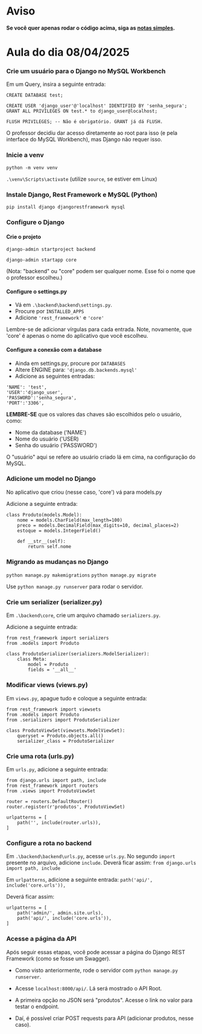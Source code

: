 # Aviso
**Se você quer apenas rodar o código acima, siga as [notas simples](https://github.com/aksaraymalaklisi/aula_080425/blob/main/old/notas_simples.md).**

# Aula do dia 08/04/2025

### Crie um usuário para o Django no MySQL Workbench

Em um Query, insira a seguinte entrada:

```
CREATE DATABASE test;

CREATE USER 'django_user'@'localhost' IDENTIFIED BY 'senha_segura';
GRANT ALL PRIVILEGES ON test.* to django_user@localhost;

FLUSH PRIVILEGES; -- Não é obrigatório. GRANT já dá FLUSH.
```

O professor decidiu dar acesso diretamente ao root para isso (e pela interface do MySQL Workbench), mas Django não requer isso.

### Inicie a venv

`python -m venv venv`

`.\venv\Scripts\activate` (utilize `source`, se estiver em Linux)

### Instale Django, Rest Framework e MySQL (Python)

`pip install django djangorestframework mysql`

### Configure o Django

#### Crie o projeto

`django-admin startproject backend`

`django-admin startapp core`

(Nota: "backend" ou "core" podem ser qualquer nome. Esse foi o nome que o professor escolheu.)

#### Configure o settings.py

- Vá em `.\backend\backend\settings.py`.
- Procure por `INSTALLED_APPS`
- Adicione `'rest_framework'` e `'core'`

Lembre-se de adicionar vírgulas para cada entrada.
Note, novamente, que 'core' é apenas o nome do aplicativo que você escolheu.

#### Configure a conexão com a database

- Ainda em settings.py, procure por `DATABASES`
- Altere ENGINE para: `'django.db.backends.mysql'`
- Adicione as seguintes entradas:

```
'NAME': 'test',
'USER':'django_user',
'PASSWORD':'senha_segura',
'PORT':'3306',
```

**LEMBRE-SE** que os valores das chaves são escolhidos pelo o usuário, como:
- Nome da database ('NAME')
- Nome do usuário ('USER)
- Senha do usuário ('PASSWORD')

O "usuário" aqui se refere ao usuário criado lá em cima, na configuração do MySQL.

### Adicione um model no Django

No aplicativo que criou (nesse caso, 'core') vá para models.py

Adicione a seguinte entrada:

```
class Produto(models.Model):
    nome = models.CharField(max_length=100)
    preco = models.DecimalField(max_digits=10, decimal_places=2)
    estoque = models.IntegerField()

    def __str__(self):
        return self.nome
```

### Migrando as mudanças no Django

`python manage.py makemigrations`
`python manage.py migrate`

Use `python manage.py runserver` para rodar o servidor.

### Crie um serializer (serializer.py)

Em `.\backend\core`, crie um arquivo chamado `serializers.py`.

Adicione a seguinte entrada:

```
from rest_framework import serializers
from .models import Produto

class ProdutoSerializer(serializers.ModelSerializer):
    class Meta:
        model = Produto
        fields = '__all__'
```

### Modificar views (views.py)

Em `views.py`, apague tudo e coloque a seguinte entrada:

```
from rest_framework import viewsets
from .models import Produto
from .serializers import ProdutoSerializer

class ProdutoViewSet(viewsets.ModelViewSet):
    queryset = Produto.objects.all()
    serializer_class = ProdutoSerializer
```

### Crie uma rota (urls.py)

Em `urls.py`, adicione a seguinte entrada:

```
from django.urls import path, include
from rest_framework import routers
from .views import ProdutoViewSet

router = routers.DefaultRouter()
router.register(r'produtos', ProdutoViewSet)

urlpatterns = [
    path('', include(router.urls)),
]
```

### Configure a rota no backend

Em `.\backend\backend\urls.py`, acesse `urls.py`.
No segundo `import` presente no arquivo, adicione `include`.
Deverá ficar assim: `from django.urls import path, include`

Em `urlpatterns`, adicione a seguinte entrada:
`path('api/', include('core.urls')),`

Deverá ficar assim:

```
urlpatterns = [
    path('admin/', admin.site.urls),
    path('api/', include('core.urls')),
]
```

### Acesse a página da API

Após seguir essas etapas, você pode acessar a página do Django REST Framework (como se fosse um Swagger).

- Como visto anteriormente, rode o servidor com `python manage.py runserver`.

- Acesse `localhost:8000/api/`. Lá será mostrado o API Root.

- A primeira opção no JSON será "produtos". Acesse o link no valor para testar o endpoint.

- Daí, é possível criar POST requests para API (adicionar produtos, nesse caso). 

